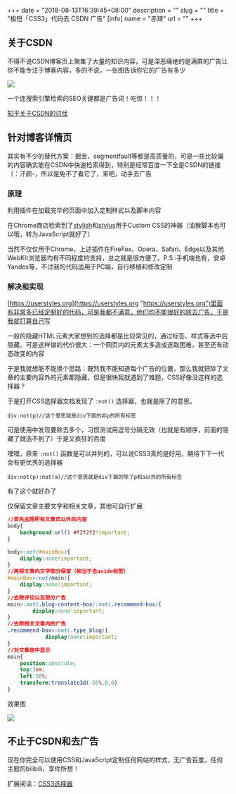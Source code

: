 +++
date = "2018-08-13T16:39:45+08:00"
description = ""
slug = ""
title = "极短「CSS3」代码去 CSDN 广告"
[info]
    name = "赤琦"
    url = ""
+++

## 关于CSDN

不得不说CSDN博客页上聚集了大量的知识内容，可是深恶痛绝的是满屏的广告让你不能专注于博客内容，多的不说，一张图告诉你它的广告有多少

![](/img/CSDN.jpg)

一个连搜索引擎检索的SEO关键都是广告词！吃惊！！！

[知乎关于CSDN的讨伐](https://www.zhihu.com/question/52061495 "https://www.zhihu.com/question/52061495")

## 针对博客详情页

其实有不少的替代方案：掘金，segmentfault等都是高质量的，可是一些比较偏的内容确实能在CSDN中快速检索得到，特别是经常百度一下全是CSDN的链接（：汗颜-，所以是免不了看它了，来吧，动手去广告

### 原理

利用插件在加载完毕的页面中加入定制样式以及脚本内容

在Chrome商店检索到了[stylish](https://github.com/stylish-userstyles/stylish/)和[stylus](https://github.com/openstyles/stylus)用于Custom CSS的神器（油猴脚本也可以哦，转为JavaScript就好了）

当然不仅仅用于Chrome，上述插件在FireFox、Opera、Safari、Edge以及其他WebKit浏览器均有不同程度的支持，总之就是很方便了。P.S.:手机端也有，安卓Yandex等，不过我的代码适用于PC端，自行移植和修改定制

### 解决和实现

[https://userstyles.org](https://userstyles.org "https://userstyles.org")里面有非常多已经定制好的代码，可是我都不满意，他们均不能很好的除去广告，于是我就打算自己写

一般的隐藏HTML元素大家想到的选择都是比较常见的，通过标签、样式等选中后隐藏。可是这样做的代价很大：一个网页内的元素太多造成选取困难，甚至还有动态改变的内容

于是我就想能不能换个思路：既然我不能知道每个广告的位置，那么我就把除了文章的主要内容外的元素都隐藏，但是很快我就遇到了难题，CSS好像没这样的选择器？

于是打开CSS选择器文档发现了 `:not()` 选择器，也就是除了的意思。

    div:not(p)//这个意思就是div下面的非p的所有标签

可是使用中发现要除去多个，习惯测试用逗号分隔无效（也就是有顺序，前面的隐藏了就选不到了）于是又疯狂的百度

嘿嘿，原来 `:not()` 函数是可以并列的，可以说CSS3真的是好用，期待下下一代会有更优秀的选择器

    div:not(p):not(a)//这个意思就是div下面的除了p和a以外的所有标签

有了这个就好办了

仅保留文章主要文字和相关文章，其他可自行扩展

```css
//首先去除所有文章页以外的内容
body{
    background:url() #f2f2f2!important;
}

body>:not(#mainBox){
    display:none!important;
}
//再将文章内文字部分保留（相当于去aside标签）
#mainBox>:not(main){
    display:none!important;
}
//去除评论以及部分广告
main>:not(.blog-content-box):not(.recommend-box){
        display:none!important;
}
//去除相关文章内的广告
.recommend-box>:not(.type_blog){
            display:none!important;
}
//对文章居中显示
main{
    position:absolute;
    top:3em;
    left:50%;
    transform:translate3d(-50%,0,0)
}
```

效果图

![](/img/CSDN-1.jpg)

## 不止于CSDN和去广告

现在你完全可以使用CSS和JavaScript定制任何网站的样式，无广告百度，任何主题的bilibili，享你所想！

扩展阅读：[CSS3选择器](http://www.w3school.com.cn/cssref/css_selectors.asp)